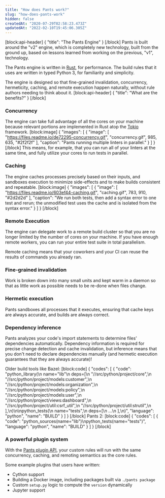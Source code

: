 ```yaml
---
title: "How does Pants work?"
slug: "how-does-pants-work"
hidden: false
createdAt: "2020-07-29T02:58:23.473Z"
updatedAt: "2022-02-10T19:45:06.305Z"
---
```

[block:api-header]
{
  "title": "The Pants Engine"
}
[/block]
Pants is built around the "v2" engine, which is completely new technology, built from the ground up, based on lessons learned from working on the previous, "v1", technology.

The Pants engine is written in [Rust](https://www.rust-lang.org/), for performance. The build rules that it uses are written in typed Python 3, for familiarity and simplicity. 

The engine is designed so that fine-grained invalidation, concurrency, hermeticity, caching, and remote execution happen naturally, without rule authors needing to think about it.
[block:api-header]
{
  "title": "What are the benefits?"
}
[/block]
### Concurrency

The engine can take full advantage of all the cores on your machine because relevant portions are implemented in Rust atop the [Tokio](https://tokio.rs/) framework.
[block:image]
{
  "images": [
    {
      "image": [
        "https://files.readme.io/de72295-concurrency.gif",
        "concurrency.gif",
        985,
        635,
        "#2f2f2f"
      ],
      "caption": "Pants running multiple linters in parallel."
    }
  ]
}
[/block]
This means, for example, that you can run all of your linters at the same time, and fully utilize your cores to run tests in parallel.

### Caching

The engine caches processes precisely based on their inputs, and sandboxes execution to minimize side-effects and to make builds consistent and repeatable.
[block:image]
{
  "images": [
    {
      "image": [
        "https://files.readme.io/603ef44-caching.gif",
        "caching.gif",
        783,
        910,
        "#2d2d2d"
      ],
      "caption": "We run both tests, then add a syntax error to one test and rerun; the unmodified test uses the cache and is isolated from the syntax error."
    }
  ]
}
[/block]
### Remote Execution

The engine can delegate work to a remote build cluster so that you are no longer limited by the number of cores on your machine. If you have enough remote workers, you can run your entire test suite in total parallelism.

Remote caching means that your coworkers and your CI can reuse the results of commands you already ran.

### Fine-grained invalidation

Work is broken down into many small units and kept warm in a daemon so that as little work as possible needs to be re-done when files change.

### Hermetic execution

Pants sandboxes all processes that it executes, ensuring that cache keys are always accurate, and builds are always correct.

### Dependency inference

Pants analyzes your code's import statements to determine files' dependencies automatically. Dependency information is required for precise change detection and cache invalidation, but inference means that you don't need to declare dependencies manually (and hermetic execution guarantees that they are always accurate)!

Older build tools like Bazel:
[block:code]
{
  "codes": [
    {
      "code": "python_library(\n  name=\"lib\"\n  deps=[\n    \"//src/python/project/core\",\n    \"//src/python/project/models:customer\",\n    \"//src/python/project/models:organization\",\n    \"//src/python/project/models:policy\",\n    \"//src/python/project/models:user\",\n    \"//src/python/project/views:dashboard\",\n    \"//src/python/project/util:csrf_util\",\n    \"//src/python/project/util:strutil\",\n  ],\n)\n\npython_tests(\n  name=\"tests\",\n  deps=[\n    ...\n  ],\n)",
      "language": "python",
      "name": "BUILD"
    }
  ]
}
[/block]
Pants 2:
[block:code]
{
  "codes": [
    {
      "code": "python_sources(name=\"lib\")\npython_tests(name=\"tests\")",
      "language": "python",
      "name": "BUILD"
    }
  ]
}
[/block]
### A powerful plugin system

With the [Pants plugin API](doc:plugins-overview), your custom rules will run with the same concurrency, caching, and remoting semantics as the core rules.

Some example plugins that users have written:

* Cython support
* Building a Docker image, including packages built via `./pants package`
* Custom `setup.py` logic to compute the `version` dynamically
* Jupyter support